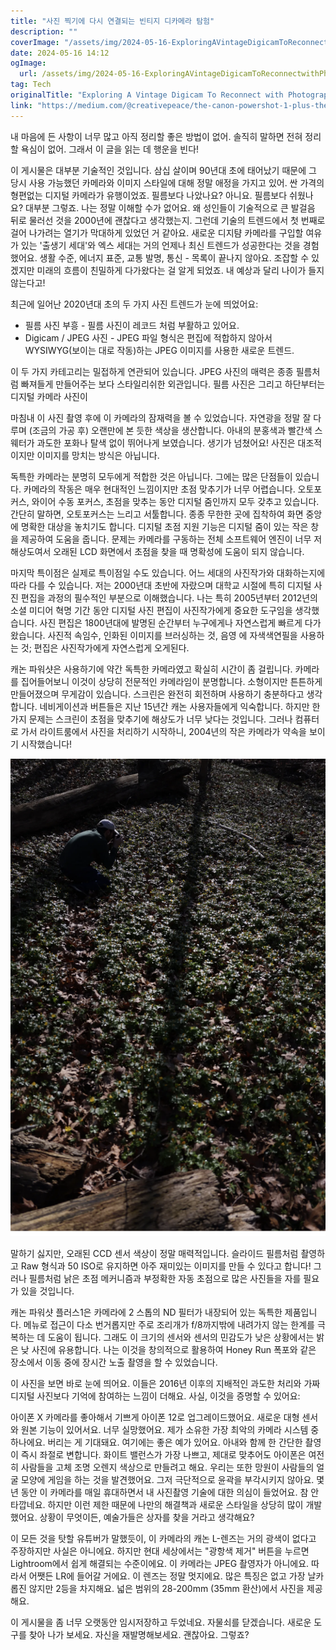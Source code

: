 ```yaml
---
title: "사진 찍기에 다시 연결되는 빈티지 디카메라 탐험"
description: ""
coverImage: "/assets/img/2024-05-16-ExploringAVintageDigicamToReconnectwithPhotography_0.png"
date: 2024-05-16 14:12
ogImage: 
  url: /assets/img/2024-05-16-ExploringAVintageDigicamToReconnectwithPhotography_0.png
tag: Tech
originalTitle: "Exploring A Vintage Digicam To Reconnect with Photography"
link: "https://medium.com/@creativepeace/the-canon-powershot-1-plus-the-trend-against-artificiality-starting-a-youtube-channel-bddb098a3263"
---
```



내 마음에 든 사항이 너무 많고 아직 정리할 좋은 방법이 없어. 솔직히 말하면 전혀 정리할 욕심이 없어. 그래서 이 글을 읽는 데 행운을 빈다!

이 게시물은 대부분 기술적인 것입니다. 삼십 살이며 90년대 초에 태어났기 때문에 그 당시 사용 가능했던 카메라와 이미지 스타일에 대해 정말 애정을 가지고 있어. 싼 가격의 형편없는 디지털 카메라가 유행이었죠. 필름보다 나았나요? 아니요. 필름보다 쉬웠나요? 대부분 그렇죠. 나는 정말 이해할 수가 없어요. 왜 성인들이 기술적으로 큰 발걸음 뒤로 물러선 것을 2000년에 괜찮다고 생각했는지. 그런데 기술의 트렌드에서 첫 번째로 걸어 나가려는 열기가 막대하게 있었던 거 같아요. 새로운 디지턈 카메라를 구입할 여유가 있는 '출생기 세대'와 엑스 세대는 거의 언제나 최신 트렌드가 성공한다는 것을 경험했어요. 생활 수준, 에너지 표준, 교통 발명, 통신 - 목록이 끝나지 않아요. 조잡할 수 있겠지만 미래의 흐름이 친밀하게 다가왔다는 걸 알게 되었죠. 내 예상과 달리 나이가 들지 않는다고!

최근에 일어난 2020년대 초의 두 가지 사진 트렌드가 눈에 띄었어요:

- 필름 사진 부흥 - 필름 사진이 레코드 처럼 부활하고 있어요.
- Digicam / JPEG 사진 - JPEG 파일 형식은 편집에 적합하지 않아서 WYSIWYG(보이는 대로 작동)하는 JPEG 이미지를 사용한 새로운 트렌드.

<div class="content-ad"></div>

이 두 가지 카테고리는 밀접하게 연관되어 있습니다. JPEG 사진의 매력은 종종 필름처럼 빠져들게 만들어주는 보다 스타일리쉬한 외관입니다. 필름 사진은 그리고 하단부터는 디지털 카메라 사진이

마침내 이 사진 촬영 후에 이 카메라의 잠재력을 볼 수 있었습니다. 자연광을 정말 잘 다루며 (조금의 가공 후) 오랜만에 본 듯한 색상을 생산합니다. 아내의 분홍색과 빨간색 스웨터가 과도한 포화나 탈색 없이 뛰어나게 보였습니다. 생기가 넘쳤어요! 사진은 대조적이지만 이미지를 망치는 방식은 아닙니다.

독특한 카메라는 분명히 모두에게 적합한 것은 아닙니다. 그에는 많은 단점들이 있습니다. 카메라의 작동은 매우 현대적인 느낌이지만 초점 맞추기가 너무 어렵습니다. 오토포커스, 와이어 수동 포커스, 초점을 맞추는 동안 디지털 줌인까지 모두 갖추고 있습니다. 간단히 말하면, 오토포커스는 느리고 서툴합니다. 종종 무한한 곳에 집착하여 화면 중앙에 명확한 대상을 놓치기도 합니다. 디지털 초점 지원 기능은 디지털 줌이 있는 작은 창을 제공하여 도움을 줍니다. 문제는 카메라를 구동하는 전체 소프트웨어 엔진이 너무 저해상도여서 오래된 LCD 화면에서 초점을 찾을 때 명확성에 도움이 되지 않습니다.

마지막 특이점은 실제로 특이점일 수도 있습니다. 어느 세대의 사진작가와 대화하는지에 따라 다를 수 있습니다. 저는 2000년대 초반에 자랐으며 대학교 시절에 특히 디지털 사진 편집을 과정의 필수적인 부분으로 이해했습니다. 나는 특히 2005년부터 2012년의 소셜 미디어 혁명 기간 동안 디지털 사진 편집이 사진작가에게 중요한 도구임을 생각했습니다. 사진 편집은 1800년대에 발명된 순간부터 누구에게나 자연스럽게 빠르게 다가왔습니다. 사진적 속임수, 인화된 이미지를 브러싱하는 것, 음영 에 자색색연필을 사용하는 것; 편집은 사진작가에게 자연스럽게 오게된다.

<div class="content-ad"></div>

캐논 파워샷은 사용하기에 약간 독특한 카메라였고 확실히 시간이 좀 걸립니다. 카메라를 집어들어보니 이것이 상당히 전문적인 카메라임이 분명합니다. 소형이지만 튼튼하게 만들어졌으며 무게감이 있습니다. 스크린은 완전히 회전하며 사용하기 충분하다고 생각합니다. 네비게이션과 버튼들은 지난 15년간 캐논 사용자들에게 익숙합니다. 하지만 한 가지 문제는 스크린이 초점을 맞추기에 해상도가 너무 낮다는 것입니다. 그러나 컴퓨터로 가서 라이트룸에서 사진을 처리하기 시작하니, 2004년의 작은 카메라가 약속을 보이기 시작했습니다!

![이미지](/assets/img/2024-05-16-ExploringAVintageDigicamToReconnectwithPhotography_0.png)

말하기 싫지만, 오래된 CCD 센서 색상이 정말 매력적입니다. 슬라이드 필름처럼 촬영하고 Raw 형식과 50 ISO로 유지하면 아주 재미있는 이미지를 만들 수 있다고 합니다! 그러나 필름처럼 낡은 초점 메커니즘과 부정확한 자동 초점으로 많은 사진들을 자를 필요가 있을 것입니다.

캐논 파워샷 플러스1은 카메라에 2 스톱의 ND 필터가 내장되어 있는 독특한 제품입니다. 메뉴로 접근이 다소 번거롭지만 주로 조리개가 f/8까지밖에 내려가지 않는 한계를 극복하는 데 도움이 됩니다. 그래도 이 크기의 센서와 센서의 민감도가 낮은 상황에서는 밝은 낮 사진에 유용합니다. 나는 이것을 창의적으로 활용하여 Honey Run 폭포와 같은 장소에서 이동 중에 장시간 노출 촬영을 할 수 있었습니다.

<div class="content-ad"></div>

이 사진을 보면 바로 눈에 띄어요. 이들은 2016년 이후의 지배적인 과도한 처리와 가짜 디지털 사진보다 기억에 참여하는 느낌이 더해요. 사실, 이것을 증명할 수 있어요:

아이폰 X 카메라를 좋아해서 기쁘게 아이폰 12로 업그레이드했어요. 새로운 대형 센서와 원본 기능이 있어서요. 너무 실망했어요. 제가 소유한 가장 최악의 카메라 시스템 중 하나에요. 버리는 게 기대돼요. 여기에는 좋은 예가 있어요. 아내와 함께 한 간단한 촬영이 즉시 좌절로 변합니다. 화이트 밸런스가 가장 나쁘고, 제대로 맞추어도 아이폰은 여전히 사람들을 고체 조명 오렌지 색상으로 만들려고 해요. 우리는 또한 망원이 사람들의 얼굴 모양에 게임을 하는 것을 발견했어요. 그저 극단적으로 윤곽을 부각시키지 않아요. 몇 년 동안 이 카메라를 매일 휴대하면서 내 사진촬영 기술에 대한 의심이 들었어요. 참 안타깝네요. 하지만 이런 제한 때문에 나만의 해결책과 새로운 스타일을 상당히 많이 개발했어요. 상황이 무엇이든, 예술가들은 상자를 찾을 거라고 생각해요?

이 모든 것을 탓할 유튜버가 말했듯이, 이 카메라의 캐논 L-렌즈는 거의 광색이 없다고 주장하지만 사실은 아니에요. 하지만 현대 세상에서는 "광항색 제거" 버튼을 누르면 Lightroom에서 쉽게 해결되는 수준이에요. 이 카메라는 JPEG 촬영자가 아니에요. 따라서 어쨋든 LR에 들어갈 거에요. 이 렌즈는 정말 멋지에요. 많은 특징은 없고 가장 날카롭진 않지만 2등을 차지해요. 넓은 범위의 28-200mm (35mm 환산)에서 사진을 제공해요.

이 게시물을 좀 너무 오랫동안 임시저장하고 두었네요. 자물쇠를 닫겠습니다. 새로운 도구를 찾아 나가 보세요. 자신을 재발명해보세요. 괜찮아요. 그렇죠?